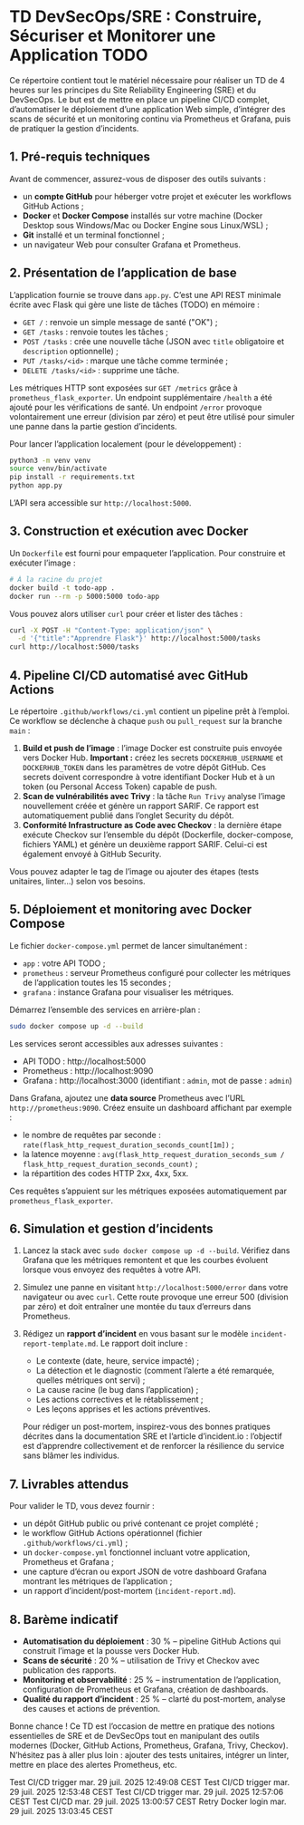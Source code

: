 # TD DevSecOps/SRE : Construire, Sécuriser et Monitorer une Application TODO

Ce répertoire contient tout le matériel nécessaire pour réaliser un TD de 4 heures sur les principes du Site Reliability Engineering (SRE) et du DevSecOps. Le but est de mettre en place un pipeline CI/CD complet, d’automatiser le déploiement d’une application Web simple, d’intégrer des scans de sécurité et un monitoring continu via Prometheus et Grafana, puis de pratiquer la gestion d’incidents.

## 1. Pré-requis techniques

Avant de commencer, assurez-vous de disposer des outils suivants :

- un **compte GitHub** pour héberger votre projet et exécuter les workflows GitHub Actions ;
- **Docker** et **Docker Compose** installés sur votre machine (Docker Desktop sous Windows/Mac ou Docker Engine sous Linux/WSL) ;
- **Git** installé et un terminal fonctionnel ;
- un navigateur Web pour consulter Grafana et Prometheus.

## 2. Présentation de l’application de base

L’application fournie se trouve dans `app.py`. C’est une API REST minimale écrite avec Flask qui gère une liste de tâches (TODO) en mémoire :

- `GET /` : renvoie un simple message de santé ("OK") ;
- `GET /tasks` : renvoie toutes les tâches ;
- `POST /tasks` : crée une nouvelle tâche (JSON avec `title` obligatoire et `description` optionnelle) ;
- `PUT /tasks/<id>` : marque une tâche comme terminée ;
- `DELETE /tasks/<id>` : supprime une tâche.

Les métriques HTTP sont exposées sur `GET /metrics` grâce à `prometheus_flask_exporter`. Un endpoint supplémentaire `/health` a été ajouté pour les vérifications de santé. Un endpoint `/error` provoque volontairement une erreur (division par zéro) et peut être utilisé pour simuler une panne dans la partie gestion d’incidents.

Pour lancer l’application localement (pour le développement) :

```bash
python3 -m venv venv
source venv/bin/activate
pip install -r requirements.txt
python app.py
```

L’API sera accessible sur `http://localhost:5000`.

## 3. Construction et exécution avec Docker

Un `Dockerfile` est fourni pour empaqueter l’application. Pour construire et exécuter l’image :

```bash
# À la racine du projet
docker build -t todo-app .
docker run --rm -p 5000:5000 todo-app
```

Vous pouvez alors utiliser `curl` pour créer et lister des tâches :

```bash
curl -X POST -H "Content-Type: application/json" \
  -d '{"title":"Apprendre Flask"}' http://localhost:5000/tasks
curl http://localhost:5000/tasks
```

## 4. Pipeline CI/CD automatisé avec GitHub Actions

Le répertoire `.github/workflows/ci.yml` contient un pipeline prêt à l’emploi.
Ce workflow se déclenche à chaque `push` ou `pull_request` sur la branche `main` :

1. **Build et push de l’image** : l’image Docker est construite puis envoyée vers Docker Hub. **Important :** créez les secrets `DOCKERHUB_USERNAME` et `DOCKERHUB_TOKEN` dans les paramètres de votre dépôt GitHub. Ces secrets doivent correspondre à votre identifiant Docker Hub et à un token (ou Personal Access Token) capable de push.
2. **Scan de vulnérabilités avec Trivy** : la tâche `Run Trivy` analyse l’image nouvellement créée et génère un rapport SARIF. Ce rapport est automatiquement publié dans l’onglet Security du dépôt.
3. **Conformité Infrastructure as Code avec Checkov** : la dernière étape exécute Checkov sur l’ensemble du dépôt (Dockerfile, docker-compose, fichiers YAML) et génère un deuxième rapport SARIF. Celui-ci est également envoyé à GitHub Security.

Vous pouvez adapter le tag de l’image ou ajouter des étapes (tests unitaires, linter…) selon vos besoins.

## 5. Déploiement et monitoring avec Docker Compose

Le fichier `docker-compose.yml` permet de lancer simultanément :

- `app` : votre API TODO ;
- `prometheus` : serveur Prometheus configuré pour collecter les métriques de l’application toutes les 15 secondes ;
- `grafana` : instance Grafana pour visualiser les métriques.

Démarrez l’ensemble des services en arrière-plan :

```bash
sudo docker compose up -d --build
```

Les services seront accessibles aux adresses suivantes :

- API TODO : http://localhost:5000
- Prometheus : http://localhost:9090
- Grafana : http://localhost:3000 (identifiant : `admin`, mot de passe : `admin`)

Dans Grafana, ajoutez une **data source** Prometheus avec l’URL `http://prometheus:9090`. Créez ensuite un dashboard affichant par exemple :

- le nombre de requêtes par seconde : `rate(flask_http_request_duration_seconds_count[1m])` ;
- la latence moyenne : `avg(flask_http_request_duration_seconds_sum / flask_http_request_duration_seconds_count)` ;
- la répartition des codes HTTP 2xx, 4xx, 5xx.

Ces requêtes s’appuient sur les métriques exposées automatiquement par `prometheus_flask_exporter`.

## 6. Simulation et gestion d’incidents

1. Lancez la stack avec `sudo docker compose up -d --build`. Vérifiez dans Grafana que les métriques remontent et que les courbes évoluent lorsque vous envoyez des requêtes à votre API.
2. Simulez une panne en visitant `http://localhost:5000/error` dans votre navigateur ou avec `curl`. Cette route provoque une erreur 500 (division par zéro) et doit entraîner une montée du taux d’erreurs dans Prometheus.
3. Rédigez un **rapport d’incident** en vous basant sur le modèle `incident-report-template.md`. Le rapport doit inclure :
   - Le contexte (date, heure, service impacté) ;
   - La détection et le diagnostic (comment l’alerte a été remarquée, quelles métriques ont servi) ;
   - La cause racine (le bug dans l’application) ;
   - Les actions correctives et le rétablissement ;
   - Les leçons apprises et les actions préventives.

   Pour rédiger un post-mortem, inspirez-vous des bonnes pratiques décrites dans la documentation SRE et l’article d’incident.io : l’objectif est d’apprendre collectivement et de renforcer la résilience du service sans blâmer les individus.

## 7. Livrables attendus

Pour valider le TD, vous devez fournir :

- un dépôt GitHub public ou privé contenant ce projet complété ;
- le workflow GitHub Actions opérationnel (fichier `.github/workflows/ci.yml`) ;
- un `docker-compose.yml` fonctionnel incluant votre application, Prometheus et Grafana ;
- une capture d’écran ou export JSON de votre dashboard Grafana montrant les métriques de l’application ;
- un rapport d’incident/post-mortem (`incident-report.md`).

## 8. Barème indicatif

- **Automatisation du déploiement** : 30 % – pipeline GitHub Actions qui construit l’image et la pousse vers Docker Hub.
- **Scans de sécurité** : 20 % – utilisation de Trivy et Checkov avec publication des rapports.
- **Monitoring et observabilité** : 25 % – instrumentation de l’application, configuration de Prometheus et Grafana, création de dashboards.
- **Qualité du rapport d’incident** : 25 % – clarté du post-mortem, analyse des causes et actions de prévention.

Bonne chance ! Ce TD est l’occasion de mettre en pratique des notions essentielles de SRE et de DevSecOps tout en manipulant des outils modernes (Docker, GitHub Actions, Prometheus, Grafana, Trivy, Checkov). N’hésitez pas à aller plus loin : ajouter des tests unitaires, intégrer un linter, mettre en place des alertes Prometheus, etc.


Test CI/CD trigger mar. 29 juil. 2025 12:49:08 CEST
Test CI/CD trigger mar. 29 juil. 2025 12:53:48 CEST
Test CI/CD trigger mar. 29 juil. 2025 12:57:06 CEST
Test CI/CD mar. 29 juil. 2025 13:00:57 CEST
Retry Docker login mar. 29 juil. 2025 13:03:45 CEST
